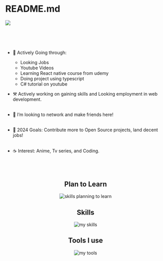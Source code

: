 # README.md
<img src="https://readme-typing-svg.demolab.com?font=Fira+Code&size=30&duration=4000&pause=1000&color=F7F7F7&vCenter=true=true&width=435&lines=Hello%2C+I'm+Shratik.;Welcome+to+my+profile!" align="middle" lt="I'm Shratik" />
<h2></h2><br><br>

<div id="header" align="center">
  <div id="header" align="center">
 
  </div>
</div>


* 🌳 Actively Going through: <br> 
  - Looking Jobs
  - Youtube Videos
  - Learning React native course from udemy
  - Doing project using typescript
  - C# tutorial on youtube
  
* ⚒️ Actively working on gaining skills and Looking employment in web development.<br><br>

* 🐾 I’m looking to network and make friends here! <br><br>

* 🌊 2024 Goals: Contribute more to Open Source projects, land decent jobs! <br><br>

* ☕ Interest: Anime, Tv series, and Coding. <br><br>

  

<div align="center">
<!--   <h2> <strong> Actively Learning </strong></h2>
  <img src="https://skillicons.dev/icons?i=ts" alt="skills actively learning logos">  -->
  <br>
  <h2> <strong> Plan to Learn </strong></h2>
  <img src="https://skillicons.dev/icons?i=cs,nestjs,prisma,aws,docker,graphql,jenkins&perline=6" alt="skills planning to learn">
  <h2> <strong> Skills </strong></h2>
  <img src="https://skillicons.dev/icons?i=html,css,react,js,tailwindcss,nodejs,express,mongodb,firebase,wordpress,dotnet,mysql,git,figma&perline=6" alt="my skills">
  <h2> <strong> Tools I use </strong></h2>
  <img src="https://skillicons.dev/icons?i=vscode,vite,windows,linux&perline=6" alt="my tools">
</div>
